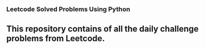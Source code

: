 ### Leetcode Solved Problems Using Python

## This repository contains of all the daily challenge problems from Leetcode.